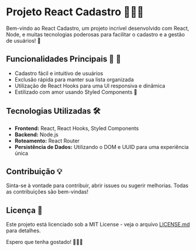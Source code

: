 # Projeto React Cadastro 👩‍💻🚀

Bem-vindo ao React Cadastro, um projeto incrível desenvolvido com React, Node, e muitas tecnologias poderosas para facilitar o cadastro e a gestão de usuários! 🌟

## Funcionalidades Principais 🚀 🎯

- Cadastro fácil e intuitivo de usuários
- Exclusão rápida para manter sua lista organizada
- Utilização de React Hooks para uma UI responsiva e dinâmica
- Estilizado com amor usando Styled Components 💅

## Tecnologias Utilizadas 🛠️

- **Frontend:** React, React Hooks, Styled Components
- **Backend:** Node.js
- **Roteamento:** React Router
- **Persistência de Dados:** Utilizando o DOM e UUID para uma experiência única

## Contribuição 💡

Sinta-se à vontade para contribuir, abrir issues ou sugerir melhorias. Todas as contribuições são bem-vindas!

## Licença 📝

Este projeto está licenciado sob a MIT License - veja o arquivo [LICENSE.md](LICENSE.md) para detalhes.

Espero que tenha gostado! 👩‍💻✨
